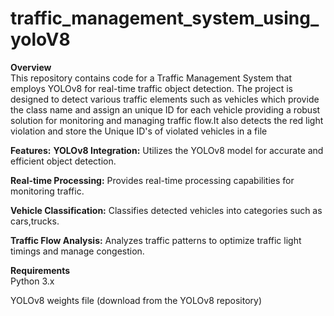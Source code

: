 # traffic_management_system_using_yoloV8
**Overview**  
This repository contains code for a Traffic Management System that employs YOLOv8 for real-time traffic object detection. The project is designed to detect various traffic elements such as vehicles which provide the class name and assign an unique ID for each vehicle providing a robust solution for monitoring and managing traffic flow.It also detects the red light violation and store the Unique ID's of violated vehicles in a file 

**Features:**
**YOLOv8 Integration:** Utilizes the YOLOv8 model for accurate and efficient object detection. 

**Real-time Processing:** Provides real-time processing capabilities for monitoring traffic.   

**Vehicle Classification:** Classifies detected vehicles into categories such as cars,trucks.  

**Traffic Flow Analysis:** Analyzes traffic patterns to optimize traffic light timings and manage congestion.  


**Requirements**   
Python 3.x

YOLOv8 weights file (download from the YOLOv8 repository)
